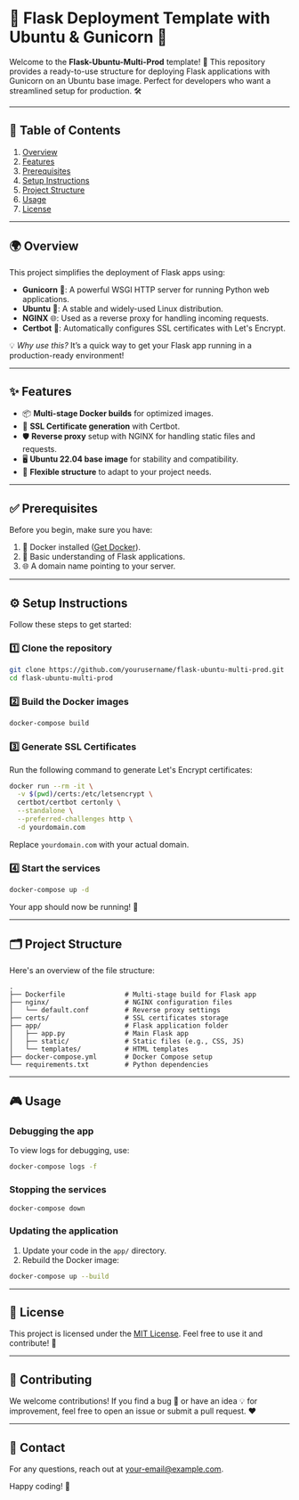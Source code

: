 # 🌟 Flask Deployment Template with Ubuntu & Gunicorn 🚀

Welcome to the **Flask-Ubuntu-Multi-Prod** template! 🎉 This repository provides a ready-to-use structure for deploying Flask applications with Gunicorn on an Ubuntu base image. Perfect for developers who want a streamlined setup for production. 🛠️

---

## 📖 Table of Contents

1. [Overview](#-overview)
2. [Features](#-features)
3. [Prerequisites](#-prerequisites)
4. [Setup Instructions](#️-setup-instructions)
5. [Project Structure](#-project-structure)
6. [Usage](#-usage)
7. [License](#️-license)

---

## 🌍 Overview

This project simplifies the deployment of Flask apps using:

- **Gunicorn** 🐍: A powerful WSGI HTTP server for running Python web applications.
- **Ubuntu** 🐧: A stable and widely-used Linux distribution.
- **NGINX** 🌐: Used as a reverse proxy for handling incoming requests.
- **Certbot** 🔐: Automatically configures SSL certificates with Let's Encrypt.

💡 _Why use this?_ It’s a quick way to get your Flask app running in a production-ready environment!

---

## ✨ Features

- 📦 **Multi-stage Docker builds** for optimized images.
- 🔐 **SSL Certificate generation** with Certbot.
- 🛡️ **Reverse proxy** setup with NGINX for handling static files and requests.
- 🖥️ **Ubuntu 22.04 base image** for stability and compatibility.
- 🧩 **Flexible structure** to adapt to your project needs.

---

## ✅ Prerequisites

Before you begin, make sure you have:

1. 🐳 Docker installed ([Get Docker](https://docs.docker.com/get-docker/)).
2. 📂 Basic understanding of Flask applications.
3. 🌐 A domain name pointing to your server.

---

## ⚙️ Setup Instructions

Follow these steps to get started:

### 1️⃣ Clone the repository

```bash
git clone https://github.com/yourusername/flask-ubuntu-multi-prod.git
cd flask-ubuntu-multi-prod
```

### 2️⃣ Build the Docker images

```bash
docker-compose build
```

### 3️⃣ Generate SSL Certificates

Run the following command to generate Let's Encrypt certificates:

```bash
docker run --rm -it \
  -v $(pwd)/certs:/etc/letsencrypt \
  certbot/certbot certonly \
  --standalone \
  --preferred-challenges http \
  -d yourdomain.com
```

Replace `yourdomain.com` with your actual domain.

### 4️⃣ Start the services

```bash
docker-compose up -d
```

Your app should now be running! 🎉

---

## 🗂️ Project Structure

Here's an overview of the file structure:

```
.
├── Dockerfile               # Multi-stage build for Flask app
├── nginx/                   # NGINX configuration files
│   └── default.conf         # Reverse proxy settings
├── certs/                   # SSL certificates storage
├── app/                     # Flask application folder
│   ├── app.py               # Main Flask app
│   ├── static/              # Static files (e.g., CSS, JS)
│   └── templates/           # HTML templates
├── docker-compose.yml       # Docker Compose setup
└── requirements.txt         # Python dependencies
```

---

## 🎮 Usage

### Debugging the app

To view logs for debugging, use:

```bash
docker-compose logs -f
```

### Stopping the services

```bash
docker-compose down
```

### Updating the application

1. Update your code in the `app/` directory.
2. Rebuild the Docker image:

```bash
docker-compose up --build
```

---

## 📜 License

This project is licensed under the [MIT License](LICENSE). Feel free to use it and contribute! 🤗

---

## 🙌 Contributing

We welcome contributions! If you find a bug 🐛 or have an idea 💡 for improvement, feel free to open an issue or submit a pull request. ❤️

---

## 📧 Contact

For any questions, reach out at [your-email@example.com](mailto:your-email@example.com).

Happy coding! 🚀

